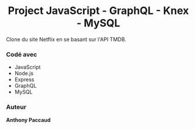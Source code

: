 <h1 align="center">
  Project JavaScript - GraphQL - Knex - MySQL
</h1>

Clone du site Netflix en se basant sur l'API TMDB.

### Codé avec

* JavaScript
* Node.js
* Express
* GraphQL
* MySQL
​
### Auteur
**Anthony Paccaud**